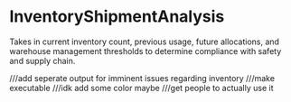 # InventoryShipmentAnalysis
Takes in current inventory count, previous usage, future allocations, and warehouse management thresholds to determine compliance with safety and supply chain. 



///add seperate output for imminent issues regarding inventory
///make executable 
///idk add some color maybe
///get people to actually use it
